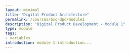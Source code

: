 ```yaml
---
layout: minimal
title: "Digital Product Architecture"
permalink: /courses/bsc-dpd/module1
description: "Digital Product Development - Module 1"
type: module
tags:
- variables
introduction: module 1 introduction...
---
```


